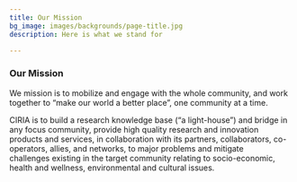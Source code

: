 ```yaml
---
title: Our Mission
bg_image: images/backgrounds/page-title.jpg
description: Here is what we stand for

---
```

### Our Mission

We mission is to mobilize and engage with the whole community, and work together to “make our world a better place”, one community at a time. 

CIRIA is to build a research knowledge base (“a light-house”) and bridge in any focus community, provide high quality research and innovation products and services, in collaboration with its partners, collaborators, co-operators, allies, and networks, to major problems and mitigate challenges existing in the target community relating to socio-economic, health and wellness, environmental and cultural issues.